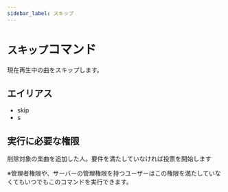 ```yaml
---
sidebar_label: スキップ
---
```

# `スキップ`コマンド
現在再生中の曲をスキップします。

## エイリアス
- skip
- s




## 実行に必要な権限
削除対象の楽曲を追加した人。要件を満たしていなければ投票を開始します

※管理者権限や、サーバーの管理権限を持つユーザーはこの権限を満たしていなくてもいつでもこのコマンドを実行できます。
  
